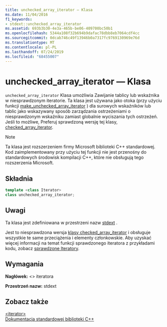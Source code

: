 ```yaml
---
title: unchecked_array_iterator — Klasa
ms.date: 11/04/2016
f1_keywords:
- stdext::unchecked_array_iterator
ms.assetid: 693b3b30-4e3a-465b-be06-409700bc50b1
ms.openlocfilehash: 5344a108f32b694b9dafac78dbb8eb7064cdf4cc
ms.sourcegitcommit: 0dcab746c49f13946b0a7317fc9769130969e76d
ms.translationtype: MT
ms.contentlocale: pl-PL
ms.lasthandoff: 07/24/2019
ms.locfileid: "68455007"
---
```

# <a name="uncheckedarrayiterator-class"></a>unchecked_array_iterator — Klasa

`unchecked_array_iterator` Klasa umożliwia Zawijanie tablicy lub wskaźnika w niesprawdzonym iteratorie. Ta klasa jest używana jako otoka (przy użyciu funkcji [make_unchecked_array_iterator](../standard-library/iterator-functions.md#make_unchecked_array_iterator) ) dla surowych wskaźników lub tablic jako wskazywany sposób zarządzania ostrzeżeniami o niesprawdzonym wskaźniku zamiast globalnie wyciszania tych ostrzeżeń. Jeśli to możliwe, Preferuj sprawdzoną wersję tej klasy, [checked_array_iterator](../standard-library/checked-array-iterator-class.md).

> [!NOTE]
> Ta klasa jest rozszerzeniem firmy Microsoft biblioteki C++ standardowej. Kod zaimplementowany przy użyciu tej funkcji nie jest przenośny do standardowych środowisk kompilacji C++, które nie obsługują tego rozszerzenia Microsoft.

## <a name="syntax"></a>Składnia

```cpp
template <class Iterator>
class unchecked_array_iterator;
```

## <a name="remarks"></a>Uwagi

Ta klasa jest zdefiniowana w przestrzeni nazw [stdext](../standard-library/stdext-namespace.md) .

Jest to niesprawdzona wersja [klasy checked_array_iterator](../standard-library/checked-array-iterator-class.md) i obsługuje wszystkie te same przeciążenia i elementy członkowskie. Aby uzyskać więcej informacji na temat funkcji sprawdzonego iteratora z przykładami kodu, zobacz [sprawdzone Iteratory](../standard-library/checked-iterators.md).

## <a name="requirements"></a>Wymagania

**Nagłówek:** \<> iteratora

**Przestrzeń nazw:** stdext

## <a name="see-also"></a>Zobacz także

[\<iterator>](../standard-library/iterator.md)\
[Dokumentacja standardowej biblioteki C++](../standard-library/cpp-standard-library-reference.md)
